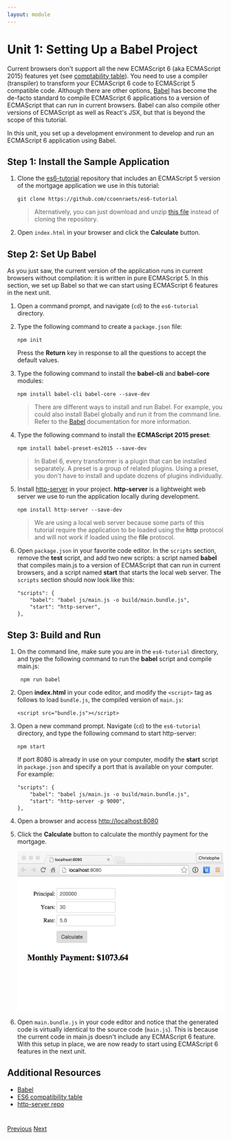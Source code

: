 ```yaml
---
layout: module
---
```

# Unit 1: Setting Up a Babel Project

Current browsers don't support all the new ECMAScript 6 (aka ECMAScript 2015) features yet (see [comptability table](http://kangax.github.io/compat-table/es6/)). You need to use a compiler (transpiler) to transform your ECMAScript 6 code to ECMAScript 5 compatible code. Although there are other options, [Babel](http://babeljs.io/) has become the de-facto standard to compile  ECMAScript 6 applications to a version of ECMAScript that can run in current browsers. Babel can also compile other versions of ECMAScript as well as React's JSX, but that is beyond the scope of this tutorial.

In this unit, you set up a development environment to develop and run an ECMAScript 6 application using Babel.

## Step 1: Install the Sample Application

1. Clone the [es6-tutorial](https://github.com/ccoenraets/es6-tutorial/) repository that includes an ECMAScript 5 version of the mortgage application we use in this tutorial:

	```
	git clone https://github.com/ccoenraets/es6-tutorial
	```

	> Alternatively, you can just download and unzip [this file](https://github.com/ccoenraets/es6-tutorial/archive/master.zip) instead of cloning the repository.

1. Open `index.html` in your browser and click the **Calculate** button.


## Step 2: Set Up Babel

As you just saw, the current version of the application runs in current browsers without compilation: it is written in pure ECMAScript 5. In this section, we set up Babel so that we can start using ECMAScript 6 features in the next unit.

1. Open a command prompt, and navigate (`cd`) to the `es6-tutorial` directory.

1. Type the following command to create a `package.json` file:

    ```
    npm init
    ```

    Press the **Return** key in response to all the questions to accept the default values.
     
1. Type the following command to install the **babel-cli** and **babel-core** modules:

	```
	npm install babel-cli babel-core --save-dev
	```
	
	> There are different ways to install and run Babel. For example, you could also install Babel globally and run it from the command line. Refer to the [Babel](http://babeljs.io/docs/setup/) documentation for more information.


1. Type the following command to install the **ECMAScript 2015 preset**:
	
	```
	npm install babel-preset-es2015 --save-dev
	```
	
	> In Babel 6, every transformer is a plugin that can be installed separately. A preset is a group of related plugins. Using a preset, you don't have to install and update dozens of plugins individually.
	

1. Install [http-server](https://github.com/indexzero/http-server) in your project. **http-server** is a lightweight web server we use to run the application locally during development. 

	```
	npm install http-server --save-dev
	```

	> We are using a local web server because some parts of this tutorial require the application to be loaded using the **http** protocol and will not work if loaded using the **file** protocol.

1. Open `package.json` in your favorite code editor. In the `scripts` section, remove the **test** script, and add two new scripts: a script named **babel** that compiles main.js to a version of ECMAScript that can run in current browsers, and a script named **start** that starts the local web server. The `scripts` section should now look like this:

	```
	"scripts": {
        "babel": "babel js/main.js -o build/main.bundle.js",
		"start": "http-server",
	},
	```
	
## Step 3: Build and Run	

1. On the command line, make sure you are in the `es6-tutorial` directory, and type the following command to run the **babel** script and compile main.js:

	```
	 npm run babel
	```

1. Open **index.html** in your code editor, and modify the ```<script>``` tag as follows to load `bundle.js`, the compiled version of `main.js`:

	```
	<script src="bundle.js"></script>
	```

1. Open a new command prompt. Navigate (`cd`) to the `es6-tutorial` directory, and type the following command to start http-server:

	```
	npm start
	```

	If port 8080 is already in use on your computer, modify the **start** script in `package.json` and specify a port that is available on your computer. For example:

	```
	"scripts": {
        "babel": "babel js/main.js -o build/main.bundle.js",
	    "start": "http-server -p 9000",
	},
	```

1. Open a browser and access [http://localhost:8080](http://localhost:8080)

1. Click the **Calculate** button to calculate the monthly payment for the mortgage.

	![](images/unit01.jpg)
	
1. Open `main.bundle.js` in your code editor and notice that the generated code is virtually identical to the source code (`main.js`). This is because the current code in main.js doesn't include any ECMAScript 6 feature. With this setup in place, we are now ready to start using ECMAScript 6 features in the next unit. 


## Additional Resources

- [Babel](http://babeljs.io/) 
- [ES6 compatibility table](https://kangax.github.io/compat-table/es6/)
- [http-server repo](https://github.com/indexzero/http-server)

<div class="row" style="margin-top:40px;">
<div class="col-sm-12">
<a href="index.html" class="btn btn-default"><i class="glyphicon glyphicon-chevron-left"></i> Previous</a>
<a href="ecmascript-let.html" class="btn btn-default pull-right">Next <i class="glyphicon glyphicon-chevron-right"></i></a>
</div>
</div>
